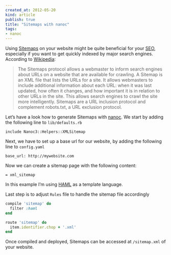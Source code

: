 ```yaml
---
created_at: 2012-05-20 
kind: article
publish: true
title: "Sitemaps with nanoc"
tags:
- nanoc
---
```


Using [Sitemaps](http://www.sitemaps.org/) on your website might be quite beneficial for your [SEO](http://en.wikipedia.org/wiki/Search_engine_optimization), especially if you want to get quickly indexed by major search engines. According to [Wikipedia](http://en.wikipedia.org/wiki/Google_Sitemaps):

> The Sitemaps protocol allows a webmaster to inform search engines about URLs on a website that are available for crawling. A Sitemap is an XML file that lists the URLs for a site. It allows webmasters to include additional information about each URL: when it was last updated, how often it changes, and how important it is in relation to other URLs in the site. This allows search engines to crawl the site more intelligently. Sitemaps are a URL inclusion protocol and complement robots.txt, a URL exclusion protocol.

Let’s have a look how to generate Sitemaps with [nanoc](http://nanoc.stoneship.org/). We start by adding the following line to `lib/defaults.rb`

```
include Nanoc3::Helpers::XMLSitemap
````

Next, we have to set up a base url for our website, by adding the following line to `config.yaml`

```
base_url: http://mywebsite.com
```

Now we can create a sitemap page with the following content:

```
= xml_sitemap
```

In this example I’m using [HAML](http://haml.info/) as a template language.  

Last step is to adjust `Rules` file to handle the sitemap file accordingly

``` ruby
compile 'sitemap' do
  filter :haml
end

route 'sitemap' do
  item.identifier.chop + '.xml'
end
```

Once compiled and deployed, Sitemaps can be accessed at `/sitemap.xml` of your website.
